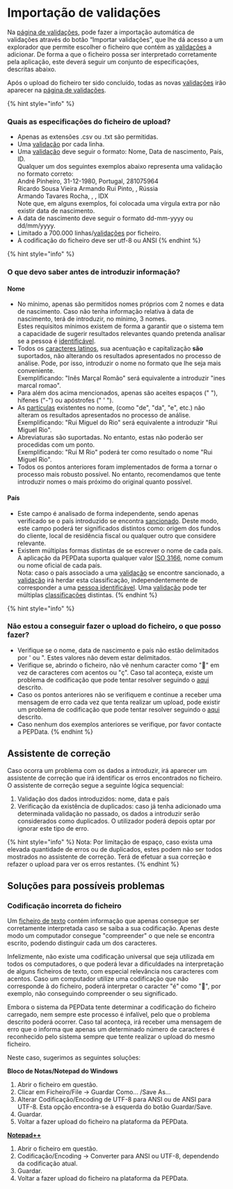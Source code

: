 # Importação de validações

Na [página de validações](./), pode fazer a importação automática de validações através do botão “Importar validações”, que lhe dá acesso a um explorador que permite escolher o ficheiro que contém as [validações](../../glossario/glossario-aplicacao.md#validacao) a adicionar. De forma a que o ficheiro possa ser interpretado corretamente pela aplicação, este deverá seguir um conjunto de especificações, descritas abaixo.

Após o upload do ficheiro ter sido concluído, todas as novas [validações](../../glossario/glossario-aplicacao.md#validacao) irão aparecer na [página de validações](./).

{% hint style="info" %}
### Quais as especificações do ficheiro de upload?

* Apenas as extensões .csv ou .txt são permitidas.
* Uma [validação](../../glossario/glossario-aplicacao.md#validacao) por cada linha.
* Uma [validação](../../glossario/glossario-aplicacao.md#validacao) deve seguir o formato: Nome, Data de nascimento, País, ID.\
  Qualquer um dos seguintes exemplos abaixo representa uma validação no formato correto:\
  André Pinheiro, 31-12-1980, Portugal, 281075964\
  Ricardo Sousa Vieira Armando Rui Pinto, , Rússia\
  Armando Tavares Rocha, , , IDX\
  Note que, em alguns exemplos, foi colocada uma vírgula extra por não existir data de nascimento.
* &#x20;A data de nascimento deve seguir o formato dd-mm-yyyy ou dd/mm/yyyy.&#x20;
* Limitado a 700.000 linhas/[validações](../../glossario/glossario-aplicacao.md#validacao) por ficheiro. &#x20;
* A codificação do ficheiro deve ser utf-8 ou ANSI&#x20;
{% endhint %}

{% hint style="info" %}
### O que devo saber antes de introduzir informação?

#### Nome

* No mínimo, apenas são permitidos nomes próprios com 2 nomes e data de nascimento. Caso não tenha informação relativa à data de nascimento, terá de introduzir, no mínimo, 3 nomes. \
  Estes requisitos mínimos existem de forma a garantir que o sistema tem a capacidade de sugerir resultados relevantes quando pretenda analisar se a pessoa é [identificável](../../glossario/glossario-aplicacao.md#pessoa-identificavel).&#x20;
* Todos os [caracteres latinos](https://en.wikipedia.org/wiki/ISO/IEC\_8859-1), sua acentuação e capitalização **são** suportados, não alterando os resultados apresentados no processo de análise. Pode, por isso, introduzir o nome no formato que lhe seja mais conveniente. \
  Exemplificando:  "Inês Marçal Romão" será equivalente a introduzir "ines marcal romao".
* Para além dos acima mencionados,  apenas são aceites espaços (" "), hífenes ("-") ou apóstrofes (" ' ").  &#x20;
* As [partículas](https://www.irn.mj.pt/IRN/sections/irn/a\_registral/registo-civil/docs-do-civil/dar-o-nome/) existentes no nome, (como "de", "da", "e", etc.) não alteram os resultados apresentados no processo de análise. \
  Exemplificando:  "Rui Miguel do Rio" será equivalente a introduzir "Rui Miguel Rio".
* Abreviaturas são suportadas. No entanto, estas não poderão ser procedidas com um ponto.\
  Exemplificando:  "Rui M Rio" poderá ter como resultado o nome "Rui Miguel Rio".
* Todos os pontos anteriores foram implementados de forma a tornar o processo mais robusto possível. No entanto, recomendamos que tente introduzir nomes o mais próximo do original quanto possível.

#### País

* Este campo é analisado de forma independente, sendo apenas verificado se o país introduzido se encontra [sancionado](../../glossario/glossario-aplicacao.md#pais-sancionado). Deste modo, este campo poderá ter significados distintos como: origem dos fundos do cliente, local de residência fiscal ou qualquer outro que considere relevante.
* Existem múltiplas formas distintas de se escrever o nome de cada país. A aplicação da PEPData suporta qualquer valor [ISO 3166](https://en.wikipedia.org/wiki/ISO\_3166), nome comum ou nome oficial de cada país. \
  Nota: caso o país associado a uma [validação](../../glossario/glossario-aplicacao.md#validacao) se encontre sancionado, a [validação](../../glossario/glossario-aplicacao.md#validacao) irá herdar esta classificação, independentemente de corresponder a uma [pessoa identificável](../../glossario/glossario-aplicacao.md#pessoa-identificavel). Uma [validação](../../glossario/glossario-aplicacao.md#validacao) pode ter múltiplas [classificações](../../glossario/glossario-aplicacao.md#classificacao) distintas.&#x20;
{% endhint %}

{% hint style="info" %}
### Não estou a conseguir fazer o upload do ficheiro, o que posso fazer?

* Verifique se o nome, data de nascimento e país não estão delimitados por ' ou ". Estes valores não devem estar delimitados.
* Verifique se, abrindo o ficheiro, não vê nenhum caracter como "" em vez de caracteres com acentos ou "ç". Caso tal aconteça, existe um problema de codificação que pode tentar resolver seguindo o [aqui ](importacao-de-validacoes.md#codificacao-incorreta-do-ficheiro)descrito.
* Caso os pontos anteriores não se verifiquem e continue a receber uma mensagem de erro cada vez que tenta realizar um upload, pode existir um problema de codificação que pode tentar resolver seguindo o [aqui ](importacao-de-validacoes.md#codificacao-incorreta-do-ficheiro)descrito.
* Caso nenhum dos exemplos anteriores se verifique, por favor contacte a PEPData.
{% endhint %}

## Assistente de correção&#x20;

Caso ocorra um problema com os dados a introduzir, irá aparecer um assistente de correção que irá identificar os erros encontrados no ficheiro. O assistente de correção segue a seguinte lógica sequencial:

1. Validação dos dados introduzidos: nome, data e país
2. Verificação da existência de duplicados: caso já tenha adicionado uma determinada validação no passado, os dados a introduzir serão considerados como duplicados. O utilizador poderá depois optar por ignorar este tipo de erro.

{% hint style="info" %}
Nota: Por limitação de espaço, caso exista uma elevada quantidade de erros ou de duplicados, estes podem não ser todos mostrados no assistente de correção. Terá de efetuar a sua correção e refazer o upload para ver os erros restantes.
{% endhint %}

## Soluções para possíveis problemas&#x20;

### Codificação incorreta do ficheiro

Um [ficheiro de texto](https://pt.wikipedia.org/wiki/Arquivo\_de\_texto) contém informação que apenas consegue ser corretamente interpretada caso se saiba a sua codificação. Apenas deste modo um computador consegue "compreender" o que nele se encontra escrito, podendo distinguir cada um dos caracteres.

Infelizmente, não existe uma codificação universal que seja utilizada em todos os computadores, o que poderá levar a dificuldades na interpretação de alguns ficheiros de texto, com especial relevância nos caracteres com acentos. Caso um computador utilize uma codificação que não corresponde à do ficheiro, poderá interpretar o caracter "é" como "", por exemplo, não conseguindo compreender o seu significado.

Embora o sistema da PEPData tente determinar a codificação do ficheiro carregado, nem sempre este processo é infalível, pelo que o problema descrito poderá ocorrer. Caso tal aconteça, irá receber uma mensagem de erro que o informa que apenas um determinado número de caracteres é reconhecido pelo sistema sempre que tente realizar o upload do mesmo ficheiro.

Neste caso, sugerimos as seguintes soluções:

**Bloco de Notas/Notepad do Windows**&#x20;

1. Abrir o ficheiro em questão.&#x20;
2. Clicar em Ficheiro/File -> Guardar Como... /Save As...&#x20;
3. Alterar Codificação/Encoding de UTF-8 para ANSI ou de ANSI para UTF-8. Esta opção encontra-se à esquerda do botão Guardar/Save.
4. Guardar.
5. Voltar a fazer upload do ficheiro na plataforma da PEPData.

****[**Notepad++**](https://notepad-plus-plus.org)****

1. Abrir o ficheiro em questão.&#x20;
2. Codificação/Encoding -> Converter para ANSI ou UTF-8, dependendo da codificação atual.
3. Guardar.
4. Voltar a fazer upload do ficheiro na plataforma da PEPData.

